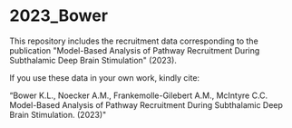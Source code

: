 # 2023_Bower
This repository includes the recruitment data corresponding to the publication "Model-Based Analysis of Pathway Recruitment During Subthalamic Deep Brain Stimulation" (2023).


If you use these data in your own work, kindly cite:

“Bower K.L., Noecker A.M., Frankemolle-Gilebert A.M., McIntyre C.C. Model-Based Analysis of Pathway Recruitment During Subthalamic Deep Brain Stimulation. (2023)"
